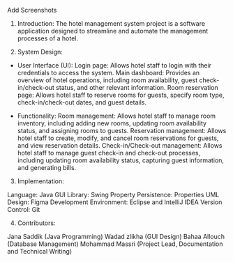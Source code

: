 Add Screenshots


1. Introduction:
The hotel management system project is a software application
designed to streamline and automate the management processes
of a hotel.

2. System Design:

- User Interface (UI):
Login page: Allows hotel staff to login with their credentials to access the system.
Main dashboard: Provides an overview of hotel operations, including
room availability, guest check-in/check-out status, and other relevant information.
Room reservation page: Allows hotel staff to reserve rooms for guests,
specify room type, check-in/check-out dates, and guest details.
  
- Functionality:
Room management: Allows hotel staff to manage room inventory, including
adding new rooms, updating room availability status, and assigning rooms to guests.
Reservation management: Allows hotel staff to create, modify, and cancel room
reservations for guests, and view reservation details.
Check-in/Check-out management: Allows hotel staff to manage guest check-in and
check-out processes, including updating room availability status, capturing guest
information, and generating bills.

3. Implementation:

Language: Java
GUI Library: Swing
Property Persistence: Properties
UML Design: Figma
Development Environment: Eclipse and IntelliJ IDEA
Version Control: Git


4. Contributors:

Jana Saddik (Java Programming)
Wadad zlikha (GUI Design)
Bahaa Allouch (Database Management)
Mohammad Massri (Project Lead, Documentation and Technical Writing)
